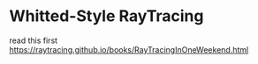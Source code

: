 # Whitted-Style RayTracing

read this first https://raytracing.github.io/books/RayTracingInOneWeekend.html
